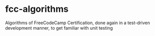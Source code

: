 # fcc-algorithms
Algorithms of FreeCodeCamp Certification, done again in a test-driven development manner, to get familiar with unit testing
